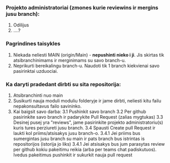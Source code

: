 ### Projekto administratoriai (zmones kurie reviewins ir mergins jusu branch):
1. Odilijus
2. ....?

### Pagrindines taisykles
1. Niekada neliesti MAIN (origin/Main) - **nepushinti nieko i ji**. Jis skirtas tik atsibranchinimams ir merginimams su savo branch-u.
2. Neprikurti bereikalingu branch-u. Naudoti tik 1 branch kiekvienai savo pasirinktai uzduociai.

### Ka daryti pradedant dirbti su sita repositorija:
1. Atsibranchinti nuo main
2. Susikurti nauja moduli moduliu folderyje ir jame dirbti, neliesti kitu failu nepakonsultavus failo savininko.
3. Kai baigsit savo darba: 
   3.1 Pushinkit savo branch
   3.2 Per github pasirinkite savo branch ir padarykite Pull Request (zalias mygtukas)
   3.3 Desinej pusej yra "reviews", jame pasirinkite projekto administratoriu(s) kuris tures perziureti jusu branch.
   3.4 Spausti Create pull Request ir laukti kol priims/atsisakys jusu branch-o.
     3.4.1 Jei priims bus sumergintas jusu branch su main ir pats branch bus istrintas is repositorijos (istorija jo liks)
     3.4.1 Jei atsisakys bus jum parasytas review per github kokiu pakeitimu reikia (arba per teams chat padiskutuos). Ivedus pakeitimus pushinkit ir sukurkit nauja pull request
